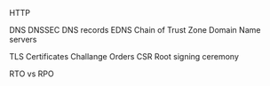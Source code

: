 

HTTP

DNS
DNSSEC
DNS records
EDNS
Chain of Trust
Zone
Domain
Name servers

TLS
Certificates
Challange
Orders
CSR
Root signing ceremony

RTO vs RPO

